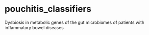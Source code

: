 # pouchitis_classifiers
Dysbiosis in metabolic genes of the gut microbiomes of patients with inflammatory bowel diseases
